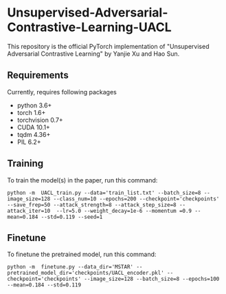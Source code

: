 # Unsupervised-Adversarial-Contrastive-Learning-UACL
This repository is the official PyTorch implementation of "Unsupervised Adversarial Contrastive Learning" by Yanjie Xu and Hao Sun.
## Requirements
Currently, requires following packages
+ python 3.6+
+ torch 1.6+
+ torchvision 0.7+
+ CUDA 10.1+
+ tqdm 4.36+
+ PIL 6.2+
## Training
To train the model(s) in the paper, run this command:
```
python -m  UACL_train.py --data='train_list.txt' --batch_size=8 --image_size=128 --class_num=10 --epochs=200 --checkpoint='checkpoints' --save_frep=50 --attack_strength=8 --attack_step_size=8 --attack_iter=10  --lr=5.0 --weight_decay=1e-6 --momentum =0.9 --mean=0.184 --std=0.119 --seed=1
```

## Finetune
To finetune the pretrained model, run this command:
```
python -m  finetune.py --data_dir='MSTAR' --pretrained_model_dir='checkpoints/UACL_encoder.pkl' --checkpoint='checkpoints' --image_size=128 --batch_size=8 --epochs=100 --mean=0.184 --std=0.119
```
